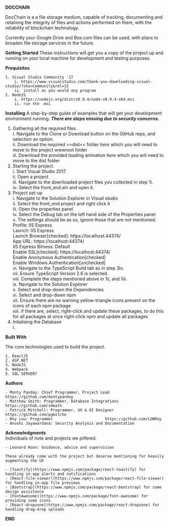 __DOCCHAIN__

DocChain is a a file storage medium, capable of tracking, documenting and retaining the integrity of files and actions performed on them, with the reliability of blockchain technology.

Currently your Google Drive and Box.com files can be used, with plans to broaden file storage services in the future.

__Getting Started__
These instructions will get you a copy of the project up and running on your local machine for development and testing purposes. 

__Prequisites__

	1. Visual Studio Community '17
		i. https://www.visualstudio.com/thank-you-downloading-visual-studio/?sku=Community&rel=15
		ii. install as you would any program
	2. NodeJS
		i. https://nodejs.org/dist/v8.9.4/node-v8.9.4-x64.msi
		ii. run the .msi
	
__Installing__
A step-by-step guide of examples that will get your development environment running. __*There are steps missing due to security concerns.*__

1. Gathering all the required files.  
	i. Navigate to the Clone or Download button on the GitHub repo, and selection an option.  
	ii. Download the required >>dist<< folder _here_ which you will need to move to the project wwwroot folder  
	iii. Download the provided loading animation _here_ which you will need to move to the dist folder  
2. Starting the project.  
	i. Start Visual Studio 2017  
	ii. Open a project  
	iii. Navigate to the downloaded project files you collected in step 1i.   
	iv. Select the front_end.sln and open it.  
3. Project set-up  
	i. Navigate to the Solution Explorer in Visual studio  
	ii. Select the front_end project and right click it  
	iii. Open the properties panel  
	iv. Select the Debug tab on the left hand side of the Properties panel  
	v. The settings should be as so, ignore those that are not mentioned:  
		Profile: IIS Express  
		Launch: IIS Express  
		Launch Browser[checked]: https://localhost:44374/  
		App URL: https://localhost:44374/  
		IIS Express Bitness: Default  
		Enable SSL[checked]: https://localhost:44374/  
		Enable Anonymous Authentication[checked]  
		Enable Windows Authentication[unchecked]  
	vi. Navigate to the TypeScript Build tab as in step 3iv.  
	vii. Ensure TypeScript Version 2.6 is selected.  
	viii. Complete the steps mentioned above in 1ii, and 1iii.  
	ix. Navigate to the Solution Explorer  
	x. Select and drop-down the Dependencies    
	xi. Select and drop-down npm  
	xii. Ensure there are no warning yellow-triangle icons present on the icons of each npm package  
	xiii. if there are, select, right-click and update these packages, to do this for all packages at once right-click npm and update all packages  
4. Intialising the Database  
	i.  

	
__Built With__

The core technologies used to build the project.

	1. ReactJS
	2. ASP.NET
	3. NodeJS
	4. Webpack
	5. SQL SERVER?


__Authors__


	- Monty Panday: Chief Programmer, Project Lead 			https://github.com/montypanday
	- Matthew Smith: Programmer, Database Integrations		https://github.com/smmath
	- Patrick Mitchell: Programmer, UX & UI Designer		https://github.com/pgmitche
	- Roy Lou: Programmer						https://github.com/LGNRoy			
	- Anushi Jayawardana: Security Analysis and Documentation

	
__Acknowledgments__  
Individuals of note and projects we pilfered.

	- Leonard Hoon: Guidance, advice and supervision
	
	These already come with the project but deserve mentioning for heavily augmenting the UX

	- [Toastify](https://www.npmjs.com/package/react-toastify) for handling in-app alerts and notifications
	- [React-file-viewer](https://www.npmjs.com/package/react-file-viewer) for handling in-app file previews
	- [Bootstrap](https://www.npmjs.com/package/react-bootstrap) for some design assistance
	- [FontAwesome](https://www.npmjs.com/package/font-awesome) for providing some icons
	- [React-dropzone](https://www.npmjs.com/package/react-dropzone) for handling drag-drop uploads

__END__ 
